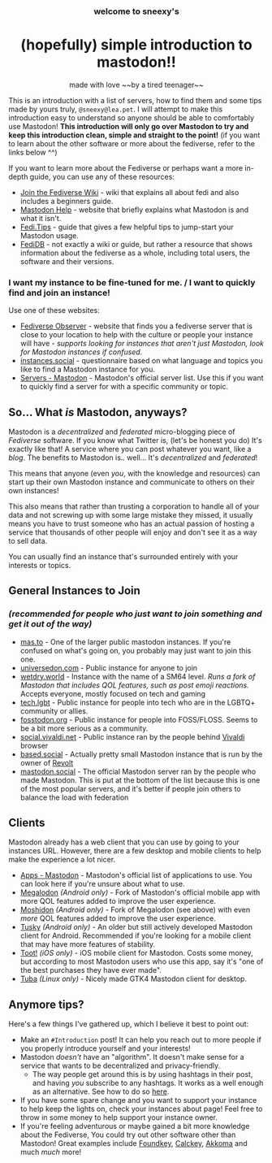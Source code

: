 ### <center>welcome to sneexy's</center>
# <center>(hopefully) simple introduction to mastodon!!</center>
<center>made with love ~~by a tired teenager~~</center>

This is an introduction with a list of servers, how to find them and some tips made by yours truly, `@sneexy@lea.pet`. I will attempt to make this introduction easy to understand so anyone should be able to comfortably use Mastodon! **This introduction will only go over Mastodon to try and keep this introduction clean, simple and straight to the point!** (if you want to learn about the other software or more about the fediverse, refer to the links below ^^)

If you want to learn more about the Fediverse or perhaps want a more in-depth guide, you can use any of these resources:
- [Join the Fediverse Wiki](https://joinfediverse.wiki/Main_Page) - wiki that explains all about fedi and also includes a beginners guide.
- [Mastodon Help](https://mastodon.help/) - website that briefly explains what Mastodon is and what it isn't.
- [Fedi.Tips](https://fedi.tips/) - guide that gives a few helpful tips to jump-start your Mastodon usage.
- [FediDB](https://fedidb.org/) - not exactly a wiki or guide, but rather a resource that shows information about the fediverse as a whole, including total users, the software and their versions.

### I want my instance to be fine-tuned for me. / I want to quickly find and join an instance!

Use one of these websites:
- [Fediverse Observer](https://fediverse.observer/) - website that finds you a fediverse server that is close to your location to help with the culture or people your instance will have - *supports looking for instances that aren't just Mastodon, look for Mastodon instances if confused.*
- [instances.social](https://instances.social/) - questionnaire based on what language and topics you like to find a Mastodon instance for you.
-  [Servers - Mastodon](https://joinmastodon.org/servers) - Mastodon's official server list. Use this if you want to quickly find a server for with a specific community or topic.

## So... What *is* Mastodon, anyways?

Mastodon is a *decentralized* and *federated* micro-blogging piece of *Fediverse* software. If you know what Twitter is, (let's be honest you do) It's exactly like that! A service where you can post whatever you want, like a *blog*. The benefits to Mastodon is.. well... It's *decentralized* and *federated*!

This means that anyone (even *you*, with the knowledge and resources) can start up their own Mastodon instance and communicate to others on their own instances! 

This also means that rather than trusting a corporation to handle all of your data and not screwing up with some large mistake they missed, it usually means you have to trust someone who has an actual passion of hosting a service that thousands of other people will enjoy and don't see it as a way to sell data.

You can usually find an instance that's surrounded entirely with your interests or topics.

## General Instances to Join
### *(recommended for people who just want to join something and get it out of the way)*

- [mas.to](https://mas.to) - One of the larger public mastodon instances. If you're confused on what's going on, you probably may just want to join this one.
- [universedon.com](https://universeodon.com) - Public instance for anyone to join
- [wetdry.world](https://wetdry.world) - Instance with the name of a SM64 level. *Runs a fork of Mastodon that includes QOL features, such as post emoji reactions.* Accepts everyone, mostly focused on tech and gaming
- [tech.lgbt](https://tech.lgbt) - Public instance for people into tech who are in the LGBTQ+ community or allies.
- [fosstodon.org](https://fosstodon.org/) - Public instance for people into FOSS/FLOSS. Seems to be a bit more serious as a community.
- [social.vivaldi.net](https://social.vivaldi.net) - Public instance ran by the people behind [Vivaldi](https://vivaldi.com/) browser
- [based.social](https://based.social) - Actually pretty small Mastodon instance that is run by the owner of [Revolt](https://revolt.chat)
- [mastodon.social](https://mastodon.social) - The official Mastodon server ran by the people who made Mastodon. This is put at the bottom of the list because this is one of the most popular servers, and it's better if people join others to balance the load with federation

## Clients

Mastodon already has a web client that you can use by going to your instances URL. However, there are a few desktop and mobile clients to help make the experience a lot nicer.
 
 - [Apps - Mastodon](https://joinmastodon.org/apps) - Mastodon's official list of applications to use. You can look here if you're unsure about what to use.
 - [Megalodon](https://github.com/sk22/megalodon) *(Android only)* - Fork of Mastodon's official mobile app with more QOL features added to improve the user experience.
 - [Moshidon](https://github.com/LucasGGamerM/moshidon) *(Android only)* - Fork of Megalodon (see above) with even *more* QOL features added to improve the user experience.
 - [Tusky](https://github.com/tuskyapp/Tusky) *(Android only)* - An older but still actively developed Mastodon client for Android. Recommended if you're looking for a mobile client that may have more features of stability.
 - [Toot!](https://apps.apple.com/app/toot/id1229021451) *(iOS only)* - iOS mobile client for Mastodon. Costs some money, but according to most Mastodon users who use this app, say it's "one of the best purchases they have ever made".
 - [Tuba](https://flathub.org/apps/dev.geopjr.Tuba) *(Linux only)* - Nicely made GTK4 Mastodon client for desktop.
 
## Anymore tips?

Here's a few things I've gathered up, which I believe it best to point out:
- Make an `#Introduction` post! It can help you reach out to more people if you properly introduce yourself and your interests!
- Mastodon *doesn't* have an "algorithm". It doesn't make sense for a service that wants to be decentralized and privacy-friendly.
	- The way people get around this is by using hashtags in their post, and having *you* subscribe to any hashtags. It works as a well enough as an alternative. See how to do so [here](https://fedi.tips/how-do-i-follow-hashtags-on-mastodon-and-the-fediverse/).
- If you have some spare change and you want to support your instance to help keep the lights on, check your instances about page! Feel free to throw in some money to help support your instance owner.
- If you're feeling adventurous or maybe gained a bit more knowledge about the Fediverse, You could try out other software other than Mastodon! Great examples include [Foundkey](https://fedidb.org/software/foundkey), [Calckey](https://calckey.org/), [Akkoma](https://fedidb.org/software/Akkoma) and much *much* more!